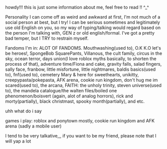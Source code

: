 howdy!!! this is just some information about me, feel free to read !! ^_^

Personality
I can come off as weird and awkward at first, I'm not much of a social person at best, but I try! I can be serious sometimes and legitimately use old English on you, so my way of typing/talking would regard based on the person I'm talking with, GEN z or old english/formal. I've got a pretty bad temper, but I TRY to restrain myself. 

Fandoms I'm in:
ALOT OF FANDOMS.
Mouthwashing(used to), O.K K.O let's be heroes!, SpongeBob SquarePants, Villanous, the cult family, circus in the sky, ocean terror, days union(I love roblox myths basically, to shorten the process of that), adventure time/Fiona and cake, gravity falls, salad fingers, sally face, franbow, little misfortune, little nightmares, baldis basics(used to), fnf(used to), cemetery Mary & here for sweethearts, unikitty, creepypasta/pokepasta, AFK arena, cookie run kingdom, don't hug me im scared(used to), the arcana, FAITH: the unholy trinity, steven universe(used to), the mandela catalogue/the walten files/boiled one phenomenon/boisvert (again, alot of analog horrors), rick and morty(partially), black christmast, spooky month(partially), and etc.

uhh what do i say

games i play: roblox and ponytown mostly, cookie run kingdom and AFK arena (sadly a mobile user)

I tend to be very talkative,,, if you want to be my friend, please note that I will yap a lot

